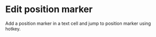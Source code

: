 Edit position marker
====================

Add a position marker in a text cell and jump to position marker using hotkey.


